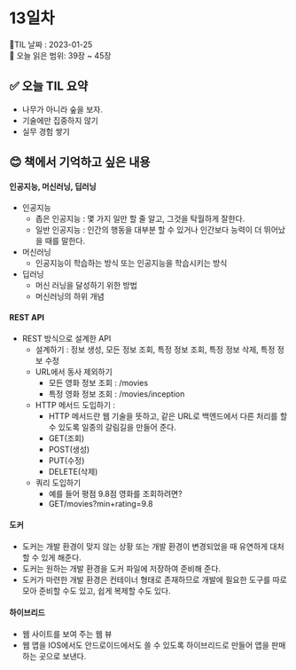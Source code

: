 # 13일차
🌳TIL 날짜 : 2023-01-25 <br>
🔖 오늘 읽은 범위: 39장 ~ 45장

## ✅ 오늘 TIL 요약
- 나무가 아니라 숲을 보자.
- 기술에만 집중하지 않기
- 실무 경험 쌓기

## 😊 책에서 기억하고 싶은 내용
#### 인공지능, 머신러닝, 딥러닝
- 인공지능
    - 좁은 인공지능 : 몇 가지 일만 할 줄 알고, 그것을 탁월하게 잘한다.
    - 일반 인공지능 : 인간의 행동을 대부분 할 수 있거나 인간보다 능력이 더 뛰어났을 때를 말한다.
- 머신러닝
    - 인공지능이 학습하는 방식 또는 인공지능을 학습시키는 방식
- 딥러닝
    - 머신 러닝을 달성하기 위한 방법
    - 머신러닝의 하위 개념

#### REST API 
- REST 방식으로 설계한 API
    - 설계하기 : 정보 생성, 모든 정보 조회, 특정 정보 조회, 특정 정보 삭제, 특정 정보 수정
    - URL에서 동사 제외하기
        - 모든 영화 정보 조회 : /movies
        - 특정 영화 정보 조회 : /movies/inception
    - HTTP 메서드 도입하기 :
        - HTTP 메서드란 웹 기술을 뜻하고, 같은 URL로 백엔드에서 다른 처리를 할 수 있도록 일종의 갈림길을 만들어 준다.
        - GET(조회)
        - POST(생성)
        - PUT(수정)
        - DELETE(삭제)
    - 쿼리 도입하기
        - 예를 들어 평점 9.8점 영화를 조회하려면?
        - GET/movies?min+rating=9.8


#### 도커
- 도커는 개발 환경이 맞지 않는 상황 또는 개발 환경이 변경되었을 때 유연하게 대처할 수 있게 해준다.
- 도커는 원하는 개발 환경을 도커 파일에 저장하여 준비해 준다.
- 도커가 마련한 개발 환경은 컨테이너 형태로 존재하므로 개발에 필요한 도구를 따로 모아 준비할 수도 있고, 쉽게 복제할 수도 있다.


#### 하이브리드
- 웹 사이트를 보여 주는 웹 뷰
- 웹 앱을 IOS에서도 안드로이드에서도 쓸 수 있도록 하이브리드로 만들어 앱을 판매하는 곳으로 보낸다.

